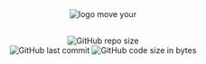 ##
<div align="center">

![logo move your](https://user-images.githubusercontent.com/71294409/191616879-02af0f83-6d03-49b2-b018-75c5531096b2.png)

 </div>
 
 ##
 
 <div align="center">
  
![GitHub repo size](https://img.shields.io/github/repo-size/nat-1501/move-yourself)  
![GitHub last commit](https://img.shields.io/github/last-commit/nat-1501/move-yourself)
![GitHub code size in bytes](https://img.shields.io/github/languages/code-size/nat-1501/move-yourself)

</div>
